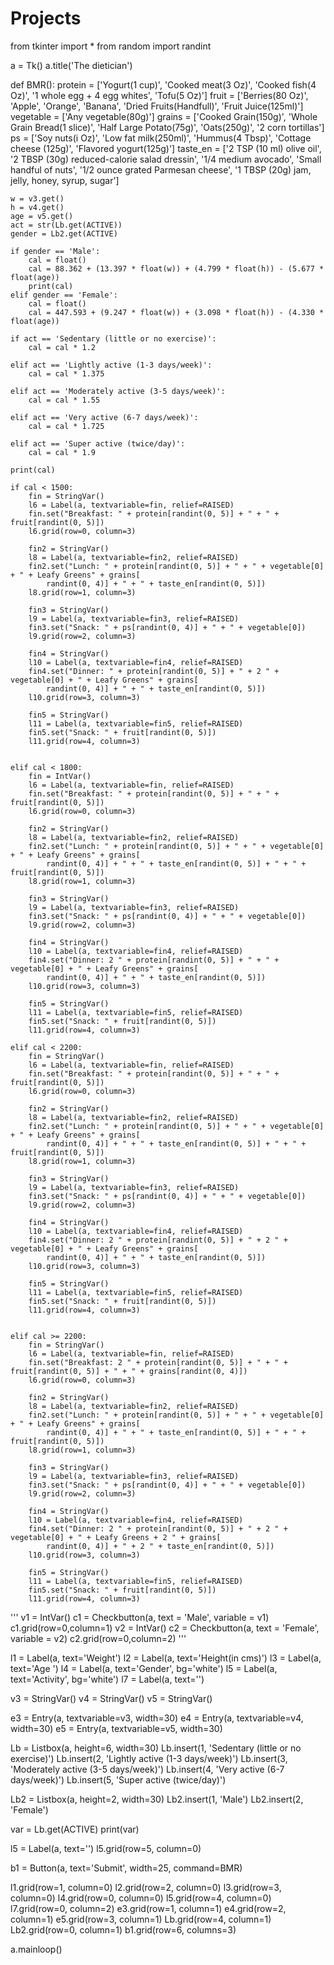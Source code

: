 # Projects
from tkinter import *
from random import randint

a = Tk()
a.title('The dietician')


def BMR():
    protein = ['Yogurt(1 cup)', 'Cooked meat(3 Oz)', 'Cooked fish(4 Oz)', '1 whole egg + 4 egg whites', 'Tofu(5 Oz)']
    fruit = ['Berries(80 Oz)', 'Apple', 'Orange', 'Banana', 'Dried Fruits(Handfull)', 'Fruit Juice(125ml)']
    vegetable = ['Any vegetable(80g)']
    grains = ['Cooked Grain(150g)', 'Whole Grain Bread(1 slice)', 'Half Large Potato(75g)', 'Oats(250g)',
              '2 corn tortillas']
    ps = ['Soy nuts(i Oz)', 'Low fat milk(250ml)', 'Hummus(4 Tbsp)', 'Cottage cheese (125g)', 'Flavored yogurt(125g)']
    taste_en = ['2 TSP (10 ml) olive oil', '2 TBSP (30g) reduced-calorie salad dressin', '1/4 medium avocado',
                'Small handful of nuts', '1/2 ounce  grated Parmesan cheese',
                '1 TBSP (20g) jam, jelly, honey, syrup, sugar']

    w = v3.get()
    h = v4.get()
    age = v5.get()
    act = str(Lb.get(ACTIVE))
    gender = Lb2.get(ACTIVE)

    if gender == 'Male':
        cal = float()
        cal = 88.362 + (13.397 * float(w)) + (4.799 * float(h)) - (5.677 * float(age))
        print(cal)
    elif gender == 'Female':
        cal = float()
        cal = 447.593 + (9.247 * float(w)) + (3.098 * float(h)) - (4.330 * float(age))

    if act == 'Sedentary (little or no exercise)':
        cal = cal * 1.2

    elif act == 'Lightly active (1-3 days/week)':
        cal = cal * 1.375

    elif act == 'Moderately active (3-5 days/week)':
        cal = cal * 1.55

    elif act == 'Very active (6-7 days/week)':
        cal = cal * 1.725

    elif act == 'Super active (twice/day)':
        cal = cal * 1.9

    print(cal)

    if cal < 1500:
        fin = StringVar()
        l6 = Label(a, textvariable=fin, relief=RAISED)
        fin.set("Breakfast: " + protein[randint(0, 5)] + " + " + fruit[randint(0, 5)])
        l6.grid(row=0, column=3)

        fin2 = StringVar()
        l8 = Label(a, textvariable=fin2, relief=RAISED)
        fin2.set("Lunch: " + protein[randint(0, 5)] + " + " + vegetable[0] + " + Leafy Greens" + grains[
            randint(0, 4)] + " + " + taste_en[randint(0, 5)])
        l8.grid(row=1, column=3)

        fin3 = StringVar()
        l9 = Label(a, textvariable=fin3, relief=RAISED)
        fin3.set("Snack: " + ps[randint(0, 4)] + " + " + vegetable[0])
        l9.grid(row=2, column=3)

        fin4 = StringVar()
        l10 = Label(a, textvariable=fin4, relief=RAISED)
        fin4.set("Dinner: " + protein[randint(0, 5)] + " + 2 " + vegetable[0] + " + Leafy Greens" + grains[
            randint(0, 4)] + " + " + taste_en[randint(0, 5)])
        l10.grid(row=3, column=3)

        fin5 = StringVar()
        l11 = Label(a, textvariable=fin5, relief=RAISED)
        fin5.set("Snack: " + fruit[randint(0, 5)])
        l11.grid(row=4, column=3)


    elif cal < 1800:
        fin = IntVar()
        l6 = Label(a, textvariable=fin, relief=RAISED)
        fin.set("Breakfast: " + protein[randint(0, 5)] + " + " + fruit[randint(0, 5)])
        l6.grid(row=0, column=3)

        fin2 = StringVar()
        l8 = Label(a, textvariable=fin2, relief=RAISED)
        fin2.set("Lunch: " + protein[randint(0, 5)] + " + " + vegetable[0] + " + Leafy Greens" + grains[
            randint(0, 4)] + " + " + taste_en[randint(0, 5)] + " + " + fruit[randint(0, 5)])
        l8.grid(row=1, column=3)

        fin3 = StringVar()
        l9 = Label(a, textvariable=fin3, relief=RAISED)
        fin3.set("Snack: " + ps[randint(0, 4)] + " + " + vegetable[0])
        l9.grid(row=2, column=3)

        fin4 = StringVar()
        l10 = Label(a, textvariable=fin4, relief=RAISED)
        fin4.set("Dinner: 2 " + protein[randint(0, 5)] + " + " + vegetable[0] + " + Leafy Greens" + grains[
            randint(0, 4)] + " + " + taste_en[randint(0, 5)])
        l10.grid(row=3, column=3)

        fin5 = StringVar()
        l11 = Label(a, textvariable=fin5, relief=RAISED)
        fin5.set("Snack: " + fruit[randint(0, 5)])
        l11.grid(row=4, column=3)

    elif cal < 2200:
        fin = StringVar()
        l6 = Label(a, textvariable=fin, relief=RAISED)
        fin.set("Breakfast: " + protein[randint(0, 5)] + " + " + fruit[randint(0, 5)])
        l6.grid(row=0, column=3)

        fin2 = StringVar()
        l8 = Label(a, textvariable=fin2, relief=RAISED)
        fin2.set("Lunch: " + protein[randint(0, 5)] + " + " + vegetable[0] + " + Leafy Greens" + grains[
            randint(0, 4)] + " + " + taste_en[randint(0, 5)] + " + " + fruit[randint(0, 5)])
        l8.grid(row=1, column=3)

        fin3 = StringVar()
        l9 = Label(a, textvariable=fin3, relief=RAISED)
        fin3.set("Snack: " + ps[randint(0, 4)] + " + " + vegetable[0])
        l9.grid(row=2, column=3)

        fin4 = StringVar()
        l10 = Label(a, textvariable=fin4, relief=RAISED)
        fin4.set("Dinner: 2 " + protein[randint(0, 5)] + " + 2 " + vegetable[0] + " + Leafy Greens" + grains[
            randint(0, 4)] + " + " + taste_en[randint(0, 5)])
        l10.grid(row=3, column=3)

        fin5 = StringVar()
        l11 = Label(a, textvariable=fin5, relief=RAISED)
        fin5.set("Snack: " + fruit[randint(0, 5)])
        l11.grid(row=4, column=3)


    elif cal >= 2200:
        fin = StringVar()
        l6 = Label(a, textvariable=fin, relief=RAISED)
        fin.set("Breakfast: 2 " + protein[randint(0, 5)] + " + " + fruit[randint(0, 5)] + " + " + grains[randint(0, 4)])
        l6.grid(row=0, column=3)

        fin2 = StringVar()
        l8 = Label(a, textvariable=fin2, relief=RAISED)
        fin2.set("Lunch: " + protein[randint(0, 5)] + " + " + vegetable[0] + " + Leafy Greens" + grains[
            randint(0, 4)] + " + " + taste_en[randint(0, 5)] + " + " + fruit[randint(0, 5)])
        l8.grid(row=1, column=3)

        fin3 = StringVar()
        l9 = Label(a, textvariable=fin3, relief=RAISED)
        fin3.set("Snack: " + ps[randint(0, 4)] + " + " + vegetable[0])
        l9.grid(row=2, column=3)

        fin4 = StringVar()
        l10 = Label(a, textvariable=fin4, relief=RAISED)
        fin4.set("Dinner: 2 " + protein[randint(0, 5)] + " + 2 " + vegetable[0] + " + Leafy Greens + 2 " + grains[
            randint(0, 4)] + " + 2 " + taste_en[randint(0, 5)])
        l10.grid(row=3, column=3)

        fin5 = StringVar()
        l11 = Label(a, textvariable=fin5, relief=RAISED)
        fin5.set("Snack: " + fruit[randint(0, 5)])
        l11.grid(row=4, column=3)


'''
v1 = IntVar()
c1 = Checkbutton(a, text = 'Male', variable = v1)
c1.grid(row=0,column=1)
v2 = IntVar()
c2 = Checkbutton(a, text = 'Female', variable = v2)
c2.grid(row=0,column=2)
'''

l1 = Label(a, text='Weight')
l2 = Label(a, text='Height(in cms)')
l3 = Label(a, text='Age  ')
l4 = Label(a, text='Gender', bg='white')
l5 = Label(a, text='Activity', bg='white')
l7 = Label(a, text='')

v3 = StringVar()
v4 = StringVar()
v5 = StringVar()

e3 = Entry(a, textvariable=v3, width=30)
e4 = Entry(a, textvariable=v4, width=30)
e5 = Entry(a, textvariable=v5, width=30)

Lb = Listbox(a, height=6, width=30)
Lb.insert(1, 'Sedentary (little or no exercise)')
Lb.insert(2, 'Lightly active (1-3 days/week)')
Lb.insert(3, 'Moderately active (3-5 days/week)')
Lb.insert(4, 'Very active (6-7 days/week)')
Lb.insert(5, 'Super active (twice/day)')

Lb2 = Listbox(a, height=2, width=30)
Lb2.insert(1, 'Male')
Lb2.insert(2, 'Female')

var = Lb.get(ACTIVE)
print(var)

l5 = Label(a, text='')
l5.grid(row=5, column=0)

b1 = Button(a, text='Submit', width=25, command=BMR)

l1.grid(row=1, column=0)
l2.grid(row=2, column=0)
l3.grid(row=3, column=0)
l4.grid(row=0, column=0)
l5.grid(row=4, column=0)
l7.grid(row=0, column=2)
e3.grid(row=1, column=1)
e4.grid(row=2, column=1)
e5.grid(row=3, column=1)
Lb.grid(row=4, column=1)
Lb2.grid(row=0, column=1)
b1.grid(row=6, columns=3)

a.mainloop()

